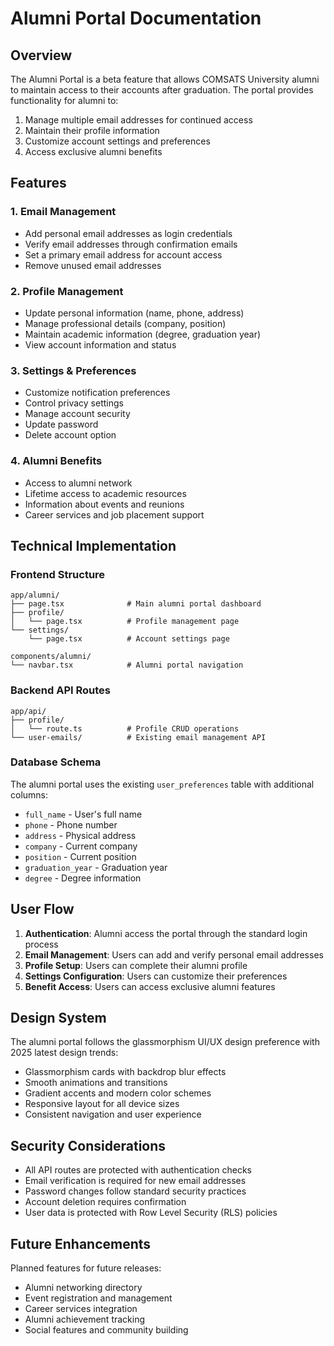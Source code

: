# Alumni Portal Documentation

## Overview

The Alumni Portal is a beta feature that allows COMSATS University alumni to maintain access to their accounts after graduation. The portal provides functionality for alumni to:

1. Manage multiple email addresses for continued access
2. Maintain their profile information
3. Customize account settings and preferences
4. Access exclusive alumni benefits

## Features

### 1. Email Management
- Add personal email addresses as login credentials
- Verify email addresses through confirmation emails
- Set a primary email address for account access
- Remove unused email addresses

### 2. Profile Management
- Update personal information (name, phone, address)
- Manage professional details (company, position)
- Maintain academic information (degree, graduation year)
- View account information and status

### 3. Settings & Preferences
- Customize notification preferences
- Control privacy settings
- Manage account security
- Update password
- Delete account option

### 4. Alumni Benefits
- Access to alumni network
- Lifetime access to academic resources
- Information about events and reunions
- Career services and job placement support

## Technical Implementation

### Frontend Structure
```
app/alumni/
├── page.tsx              # Main alumni portal dashboard
├── profile/
│   └── page.tsx          # Profile management page
└── settings/
    └── page.tsx          # Account settings page

components/alumni/
└── navbar.tsx            # Alumni portal navigation
```

### Backend API Routes
```
app/api/
├── profile/
│   └── route.ts          # Profile CRUD operations
└── user-emails/          # Existing email management API
```

### Database Schema
The alumni portal uses the existing `user_preferences` table with additional columns:
- `full_name` - User's full name
- `phone` - Phone number
- `address` - Physical address
- `company` - Current company
- `position` - Current position
- `graduation_year` - Graduation year
- `degree` - Degree information

## User Flow

1. **Authentication**: Alumni access the portal through the standard login process
2. **Email Management**: Users can add and verify personal email addresses
3. **Profile Setup**: Users can complete their alumni profile
4. **Settings Configuration**: Users can customize their preferences
5. **Benefit Access**: Users can access exclusive alumni features

## Design System

The alumni portal follows the glassmorphism UI/UX design preference with 2025 latest design trends:
- Glassmorphism cards with backdrop blur effects
- Smooth animations and transitions
- Gradient accents and modern color schemes
- Responsive layout for all device sizes
- Consistent navigation and user experience

## Security Considerations

- All API routes are protected with authentication checks
- Email verification is required for new email addresses
- Password changes follow standard security practices
- Account deletion requires confirmation
- User data is protected with Row Level Security (RLS) policies

## Future Enhancements

Planned features for future releases:
- Alumni networking directory
- Event registration and management
- Career services integration
- Alumni achievement tracking
- Social features and community building